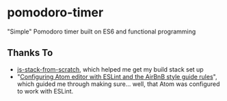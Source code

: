 # pomodoro-timer
"Simple" Pomodoro timer built on ES6 and functional programming

## Thanks To

- [js-stack-from-scratch](https://github.com/verekia/js-stack-from-scratch), which helped me get my build stack set up
- "[Configuring Atom editor with ESLint and the AirBnB style guide rules](http://www.acuriousanimal.com/2016/08/14/configuring-atom-with-eslint.html)", which guided me through making sure... well, that Atom was configured to work with ESLint.
